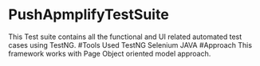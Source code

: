 # PushApmplifyTestSuite
This Test suite contains all the functional and UI related automated test cases using TestNG.
#Tools Used
TestNG
Selenium 
JAVA
#Approach
This framework works with Page Object oriented model approach.